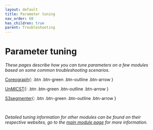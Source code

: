 ```yaml
---
layout: default
title: Parameter tuning
nav_order: 60
has_children: true
parent: Troubleshooting
---
```


# Parameter tuning
*These pages describe how you can tune parameters on a few modules based on some common troubleshooting scenarios.*

[Coreograph](coreograph){: .btn .btn-green .btn-outline .btn-arrow }
<br>

[UnMICST](unmicst){: .btn .btn-green .btn-outline .btn-arrow }
<br>

[S3segmenter](s3seg){: .btn .btn-green .btn-outline .btn-arrow }
<br>

<br>

*Detailed tuning information for other modules can be found on their respective websites, go to the [main module page]({{site.baseurl}}/parameters/core.html) for more information.*